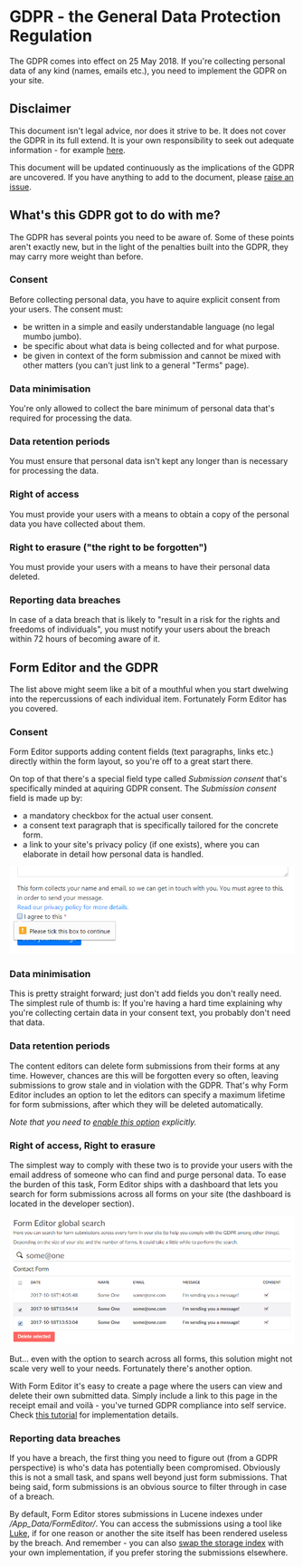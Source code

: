 # GDPR - the General Data Protection Regulation
The GDPR comes into effect on 25 May 2018. If you're collecting personal data of any kind (names, emails etc.), you need to implement the GDPR on your site.

## Disclaimer
This document isn't legal advice, nor does it strive to be. It does not cover the GDPR in its full extend. It is your own responsibility to seek out adequate information - for example [here](http://www.eugdpr.org/). 

This document will be updated continuously as the implications of the GDPR are uncovered. If you have anything to add to the document, please [raise an issue](https://github.com/kjac/FormEditor/issues/new).

## What's this GDPR got to do with me?

The GDPR has several points you need to be aware of. Some of these points aren't exactly new, but in the light of the penalties built into the GDPR, they may carry more weight than before.

### Consent

Before collecting personal data, you have to aquire explicit consent from your users. The consent must:
- be written in a simple and easily understandable language (no legal mumbo jumbo). 
- be specific about what data is being collected and for what purpose.
- be given in context of the form submission and cannot be mixed with other matters (you can't just link to a general "Terms" page).

### Data minimisation

You're only allowed to collect the bare minimum of personal data that's required for processing the data.

### Data retention periods

You must ensure that personal data isn't kept any longer than is necessary for processing the data. 

### Right of access

You must provide your users with a means to obtain a copy of the personal data you have collected about them.

### Right to erasure ("the right to be forgotten")

You must provide your users with a means to have their personal data deleted.

### Reporting data breaches

In case of a data breach that is likely to "result in a risk for the rights and freedoms of individuals", you must notify your users about the breach within 72 hours of becoming aware of it.

## Form Editor and the GDPR

The list above might seem like a bit of a mouthful when you start dwelwing into the repercussions of each individual item. Fortunately Form Editor has you covered.

### Consent

Form Editor supports adding content fields (text paragraphs, links etc.) directly within the form layout, so you're off to a great start there. 

On top of that there's a special field type called *Submission consent* that's specifically minded at aquiring GDPR consent. The *Submission consent* field is made up by:

- a mandatory checkbox for the actual user consent.
- a consent text paragraph that is specifically tailored for the concrete form.
- a link to your site's privacy policy (if one exists), where you can elaborate in detail how personal data is handled.

![Form submission consent](img/submission-consent.png)

### Data minimisation

This is pretty straight forward; just don't add fields you don't really need. The simplest rule of thumb is: If you're having a hard time explaining why you're collecting certain data in your consent text, you probably don't need that data.

### Data retention periods

The content editors can delete form submissions from their forms at any time. However, chances are this will be forgotten every so often, leaving submissions to grow stale and in violation with the GDPR. That's why Form Editor includes an option to let the editors can specify a maximum lifetime for form submissions, after which they will be deleted automatically.

*Note that you need to [enable this option](install.md#other-configuration-options) explicitly.*

### Right of access, Right to erasure

The simplest way to comply with these two is to provide your users with the email address of someone who can find and purge personal data. To ease the burden of this task, Form Editor ships with a dashboard that lets you search for form submissions across all forms on your site (the dashboard is located in the developer section). 

![Form Editor global search](img/global-search.png)

But... even with the option to search across all forms, this solution might not scale very well to your needs. Fortunately there's another option.

With Form Editor it's easy to create a page where the users can view and delete their own submitted data. Simply include a link to this page in the receipt email and voilà - you've turned GDPR compliance into self service. Check [this tutorial](../Tutorials/SelfService.md) for implementation details.

### Reporting data breaches

If you have a breach, the first thing you need to figure out (from a GDPR perspective) is who's data has potentially been compromised. Obviously this is not a small task, and spans well beyond just form submissions. That being said, form submissions is an obvious source to filter through in case of a breach. 

By default, Form Editor stores submissions in Lucene indexes under */App_Data/FormEditor/*. You can access the submissions using a tool like [Luke](https://code.google.com/archive/p/luke/), if for one reason or another the site itself has been rendered useless by the breach. And remember - you can also [swap the storage index](storage.md) with your own implementation, if you prefer storing the submissions elsewhere.
